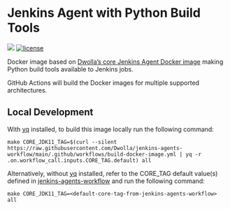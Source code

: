 # Jenkins Agent with Python Build Tools

[![](https://images.microbadger.com/badges/image/dwolla/jenkins-agent-python.svg)](https://microbadger.com/images/dwolla/jenkins-agent-python)
[![license](https://img.shields.io/github/license/dwolla/jenkins-agent-docker-python.svg?style=flat-square)](https://github.com/Dwolla/jenkins-agent-docker-python/blob/master/LICENSE)

Docker image based on [Dwolla’s core Jenkins Agent Docker image](https://github.com/Dwolla/jenkins-agent-docker-core) making Python build tools available to Jenkins jobs.

GitHub Actions will build the Docker images for multiple supported architectures.

## Local Development

With [yq](https://kislyuk.github.io/yq/) installed, to build this image locally run the following command:

`make CORE_JDK11_TAG=$(curl --silent https://raw.githubusercontent.com/Dwolla/jenkins-agents-workflow/main/.github/workflows/build-docker-image.yml | yq -r .on.workflow_call.inputs.CORE_TAG.default) all`

Alternatively, without [yq](https://kislyuk.github.io/yq/) installed, refer to the CORE_TAG default value(s) defined in [jenkins-agents-workflow](https://github.com/Dwolla/jenkins-agents-workflow/blob/main/.github/workflows/build-docker-image.yml) and run the following command:

`make CORE_JDK11_TAG=<default-core-tag-from-jenkins-agents-workflow> all`